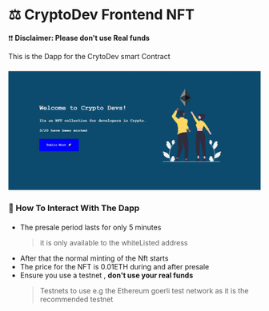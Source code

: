 # ⚖ __CryptoDev Frontend NFT__
<div style="margin-top:20px"></div>

❗❗ __Disclaimer: Please don't use Real funds__ 

This is the Dapp for the  CrytoDev smart Contract
<div style="margin-top:20px"></div>

![mintedNft](public/nft%20minted.jpg)

### __🚀 How To Interact With The Dapp__

<div style="margin-top:20px"></div>

- The presale period lasts for only 5 minutes
   > it is only available to the whiteListed address 
- After that the normal minting of the Nft starts
- The price for the NFT is 0.01ETH during and after presale
- Ensure you use a testnet , __don't use your real funds__ 
    > Testnets to use e.g the Ethereum goerli test network  as it is the recommended testnet